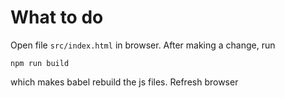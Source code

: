 # What to do
Open file `src/index.html` in browser. After making a change, run
```
npm run build
```
which makes babel rebuild the js files. Refresh browser
